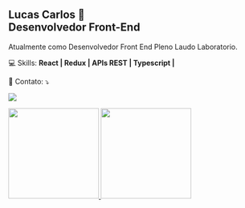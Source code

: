 <h2>
<strong>Lucas Carlos 👋</strong>
<br>
Desenvolvedor Front-End
</h2>

<p align="left"> 
Atualmente como Desenvolvedor Front End Pleno Laudo Laboratorio.
</p>

<p align="left">
  💻 Skills: <strong> React | Redux | APIs REST | Typescript | </strong>
</p>

<p align="left">
  💌 Contato: ⤵️
</p>

<p align="left">
  <a href="https://www.linkedin.com/in/lucazz7/" alt="Linkedin">
  <img src="https://img.shields.io/badge/-Linkedin-0e76a8?style=flat-square&logo=Linkedin&logoColor=white&link=https://www.linkedin.com/in/lucazz7/" /></a>
</p>

<div>
<a href="https://github.com/Lucazz7">
<img height="180em" src="https://github-readme-stats.vercel.app/api/top-langs/?username=Lucazz7&layout=compact&langs_count=7&theme=github_dark"/>
<img height="180em" src="https://github-readme-stats.vercel.app/api?username=Lucazz7&show_icons=true&theme=merko&include_all_commits=true&count_private=true"/>
<!-- <img height="180em" src="https://github-readme-stats.vercel.app/api?username=Lucazz7&show_icons=true&theme=tokyonight&include_all_commits=true&count_private=true&hide=stars,issues,contribs"/> -->
</div>
